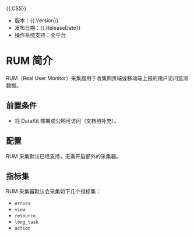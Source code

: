 {{.CSS}}

- 版本：{{.Version}}
- 发布日期：{{.ReleaseDate}}
- 操作系统支持：全平台

# RUM 简介

RUM（Real User Monitor）采集器用于收集网页端或移动端上报的用户访问监测数据。

## 前置条件

- 将 DataKit 部署成公网可访问（文档待补充）。

## 配置

RUM 采集默认已经支持，无需开启额外的采集器。

## 指标集

RUM 采集器默认会采集如下几个指标集：

- `errors`
- `view`
- `resource`
- `long_task`
- `action`
